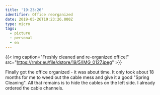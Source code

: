 ```yaml
---
title: '19:23:26'
identifier: Office reorganized
date: 2019-05-26T19:23:26.000Z
type: micro
tags:
  - picture
  - personal
  - en
---
```


{{< img caption="Freshly cleaned and re-organized office!" src="https://rmbr.eu/file/dstore/19/5/IMG_0127.jpeg" >}}

Finally got the office organized - it was about time. It only took about 18 months for me to weed out the cable mess and give it a good "Spring Cleaning". All that remains is to hide the cables on the left side. I already ordered the cable channels.
